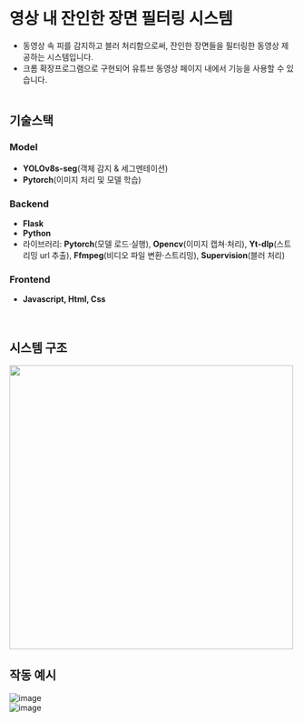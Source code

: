 # 영상 내 잔인한 장면 필터링 시스템
- 동영상 속 피를 감지하고 블러 처리함으로써, 잔인한 장면들을 필터링한 동영상 제공하는 시스템입니다.
- 크롬 확장프로그램으로 구현되어 유튜브 동영상 페이지 내에서 기능을 사용할 수 있습니다.<br/><br/>

## 기술스택
### Model
- **YOLOv8s-seg**(객체 감지 & 세그멘테이션)
- **Pytorch**(이미지 처리 및 모델 학습)
  
### Backend
- **Flask**
- **Python**
- 라이브러리: **Pytorch**(모델 로드·실행), **Opencv**(이미지 캡쳐·처리), **Yt-dlp**(스트리밍 url 추출), **Ffmpeg**(비디오 파일 변환·스트리밍), **Supervision**(블러 처리)
  
### Frontend
- **Javascript, Html, Css**

<br/>


## 시스템 구조
<img src="https://github.com/user-attachments/assets/02997ffd-b47e-479f-8e85-83b70eafaf3e" width="500"/>
<br/>


## 작동 예시
![image](https://github.com/user-attachments/assets/5db27dac-62c3-4d14-873e-90c6fad570c5)<br/>
![image](https://github.com/user-attachments/assets/f81b0d54-034a-440f-91e0-de047533589e)
<br/>

